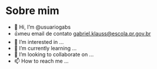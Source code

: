 # Sobre mim
- 👋 Hi, I’m @usuariogabs
- :+1:meu email de contato gabriel.klauss@escola.pr.gov.br
- 👀 I’m interested in ...
- 🌱 I’m currently learning ...
- 💞️ I’m looking to collaborate on ...
- 📫 How to reach me ...
